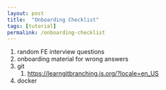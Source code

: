 ```yaml
---
layout: post
title:  "Onboarding Checklist"
tags: [tutorial]
permalink: /onboarding-checklist
---
```


1. random FE interview questions
2. onboarding material for wrong answers
3. git 
   1. https://learngitbranching.js.org/?locale=en_US
4. docker

